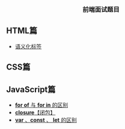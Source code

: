 <h3 align='center'>前端面试题目</h3>

## HTML篇
  - [语义化标签](/Html/semantization.md)

## CSS篇

## JavaScript篇
  - [__for of__ 与 __for in__ 的区别](/JavaScript/for-of-in.md)
  - [__closure__【闭包】](/JavaScript/closure.md)
  - [__var__ 、__const__ 、 __let__ 的区别](/JavaScript/var-const-let.md)